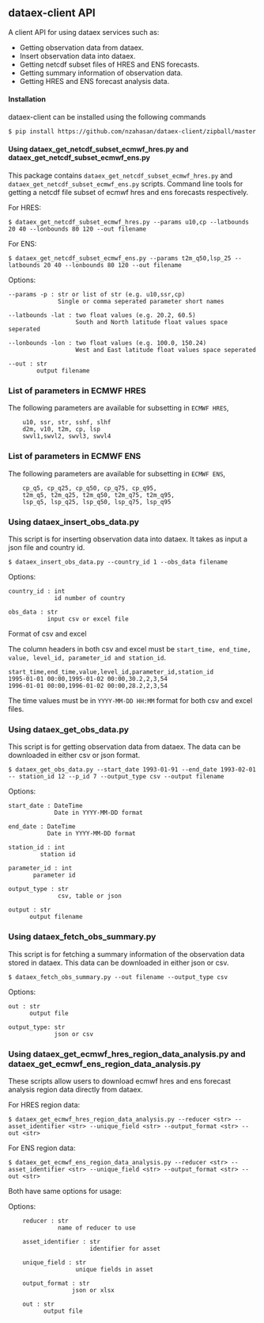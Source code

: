 ## dataex-client API
A client API for using dataex services such as:
- Getting observation data from dataex.
- Insert observation data into dataex.
- Getting netcdf subset files of HRES and ENS forecasts.
- Getting summary information of observation data.
- Getting HRES and ENS forecast analysis data.

#### Installation

dataex-client can be installed using the following commands
``` bash
$ pip install https://github.com/nzahasan/dataex-client/zipball/master
```

#### Using dataex_get_netcdf_subset_ecmwf_hres.py and dataex_get_netcdf_subset_ecmwf_ens.py

This package contains `dataex_get_netcdf_subset_ecmwf_hres.py` and `dataex_get_netcdf_subset_ecmwf_ens.py` scripts. Command line tools for getting a netcdf file subset of ecmwf hres and ens forecasts respectively.

For HRES:
```
$ dataex_get_netcdf_subset_ecmwf_hres.py --params u10,cp --latbounds 20 40 --lonbounds 80 120 --out filename
```
For ENS:
```
$ dataex_get_netcdf_subset_ecmwf_ens.py --params t2m_q50,lsp_25 --latbounds 20 40 --lonbounds 80 120 --out filename
```

Options:
```
--params -p : str or list of str (e.g. u10,ssr,cp)
              Single or comma seperated parameter short names 
             
--latbounds -lat : two float values (e.g. 20.2, 60.5)
                   South and North latitude float values space seperated 
             
--lonbounds -lon : two float values (e.g. 100.0, 150.24)
                   West and East latitude float values space seperated 
             
--out : str
        output filename

```

### List of parameters in ECMWF HRES

The following parameters are available for subsetting in `ECMWF HRES`,

```
    u10, ssr, str, sshf, slhf
    d2m, v10, t2m, cp, lsp
    swvl1,swvl2, swvl3, swvl4
```

### List of parameters in ECMWF ENS

The following parameters are available for subsetting in `ECMWF ENS`,

```
    cp_q5, cp_q25, cp_q50, cp_q75, cp_q95,
    t2m_q5, t2m_q25, t2m_q50, t2m_q75, t2m_q95,
    lsp_q5, lsp_q25, lsp_q50, lsp_q75, lsp_q95
```

### Using dataex_insert_obs_data.py 

This script is for inserting observation data into dataex. It takes as input a json file and country id.

```
$ dataex_insert_obs_data.py --country_id 1 --obs_data filename
```
Options:
```
country_id : int
             id number of country
             
obs_data : str
           input csv or excel file
```
Format of csv and excel

The column headers in both csv and excel must be `start_time, end_time, value, level_id, parameter_id and station_id`.

```
start_time,end_time,value,level_id,parameter_id,station_id
1995-01-01 00:00,1995-01-02 00:00,30.2,2,3,54
1996-01-01 00:00,1996-01-02 00:00,28.2,2,3,54
```
The time values must be in `YYYY-MM-DD HH:MM` format for both csv and excel files.


### Using dataex_get_obs_data.py
This script is for getting observation data from dataex. The data can be downloaded in either csv or json format.

```
$ dataex_get_obs_data.py --start_date 1993-01-91 --end_date 1993-02-01 -- station_id 12 --p_id 7 --output_type csv --output filename 
```
Options:
```
start_date : DateTime
             Date in YYYY-MM-DD format
        
end_date : DateTime
           Date in YYYY-MM-DD format
           
station_id : int
         station id
            
parameter_id : int 
       parameter id     

output_type : str
              csv, table or json
              
output : str
      output filename

```

### Using dataex_fetch_obs_summary.py
This script is for fetching a summary information of the observation data stored in dataex. This data can be downloaded in either json or csv.

```
$ dataex_fetch_obs_summary.py --out filename --output_type csv
```
Options:
```
out : str
      output file
      
output_type: str
             json or csv    

```
### Using dataex_get_ecmwf_hres_region_data_analysis.py and dataex_get_ecmwf_ens_region_data_analysis.py

These scripts allow users to download ecmwf hres and ens forecast analysis region data directly from dataex. 

For HRES region data:

```
$ dataex_get_ecmwf_hres_region_data_analysis.py --reducer <str> --asset_identifier <str> --unique_field <str> --output_format <str> --out <str>

```

For ENS region data:

```
$ dataex_get_ecmwf_ens_region_data_analysis.py --reducer <str> --asset_identifier <str> --unique_field <str> --output_format <str> --out <str>
```

Both have same options for usage:

Options:
```
    reducer : str
              name of reducer to use

    asset_identifier : str
                       identifier for asset
    
    unique_field : str
                   unique fields in asset

    output_format : str
                  json or xlsx   

    out : str
          output file
```
 


